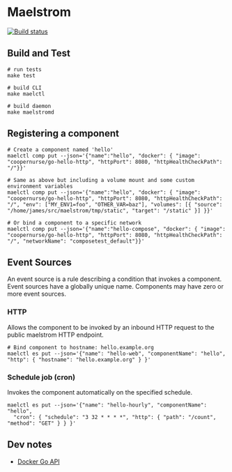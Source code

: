 # Maelstrom

[![Build status](https://gitlab.com/coopernurse/maelstrom/badges/master/build.svg)](https://gitlab.com/coopernurse/maelstrom/-/jobs)

## Build and Test

```
# run tests
make test

# build CLI
make maelctl

# build daemon
make maelstromd
```

## Registering a component

```
# Create a component named 'hello'
maelctl comp put --json='{"name":"hello", "docker": { "image": "coopernurse/go-hello-http", "httpPort": 8080, "httpHealthCheckPath": "/"}}'

# Same as above but including a volume mount and some custom environment variables
maelctl comp put --json='{"name":"hello", "docker": { "image": "coopernurse/go-hello-http", "httpPort": 8080, "httpHealthCheckPath": "/", "env": ["MY_ENV1=foo", "OTHER_VAR=baz"], "volumes": [{ "source": "/home/james/src/maelstrom/tmp/static", "target": "/static" }] }}'

# Or bind a component to a specific network
maelctl comp put --json='{"name":"hello-compose", "docker": { "image": "coopernurse/go-hello-http", "httpPort": 8080, "httpHealthCheckPath": "/", "networkName": "composetest_default"}}'
```

## Event Sources

An event source is a rule describing a condition that invokes a component.  Event sources have a globally unique name.
Components may have zero or more event sources.

### HTTP

Allows the component to be invoked by an inbound HTTP request to the public maelstrom HTTP endpoint.

```
# Bind component to hostname: hello.example.org
maelctl es put --json='{"name": "hello-web", "componentName": "hello", "http": { "hostname": "hello.example.org" } }'
```

### Schedule job (cron)

Invokes the component automatically on the specified schedule.

```
maelctl es put --json='{"name": "hello-hourly", "componentName": "hello", 
  "cron": { "schedule": "3 32 * * * *", "http": { "path": "/count", "method": "GET" } } }'
```


## Dev notes

* [Docker Go API](https://docs.docker.com/develop/sdk/examples/#list-and-manage-containers)